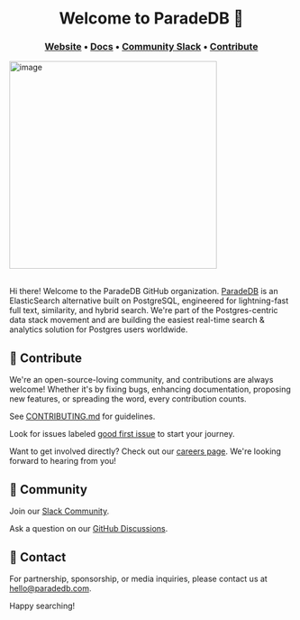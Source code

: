 <h1 align="center"> Welcome to ParadeDB 👋</h1> 

<h3 align="center">
	<a href="https://www.paradedb.com">Website</a>
	<span> &bull; </span>
	<a href="https://docs.paradedb.com/quickstart">Docs</a>
	<span> &bull; </span>
	<a href="https://join.slack.com/t/paradedbcommunity/shared_invite/zt-217mordsh-ielS6BiZf7VW3rqKBFgAlQ">Community Slack</a>
	<span> &bull; </span>
	<a href="https://github.com/paradedb/paradedb/blob/dev/CONTRIBUTING.md">Contribute</a>
</h3>

<img width="368px" alt="image" src="https://github.com/paradedb/paradedb/raw/dev/docs/logo/readme.svg">

</br>
</br>

Hi there! Welcome to the ParadeDB GitHub organization. [ParadeDB](https://paradedb.com) is an ElasticSearch alternative built on PostgreSQL, engineered for lightning-fast full text, similarity, and hybrid search. We're part of
the Postgres-centric data stack movement and are building the easiest real-time search & analytics solution for Postgres users worldwide.

## 🤝 Contribute

We're an open-source-loving community, and contributions are always welcome! Whether it's by fixing bugs, enhancing documentation, proposing new features, or spreading the word, every contribution counts.

See [CONTRIBUTING.md](https://github.com/paradedb/paradedb/blob/dev/CONTRIBUTING.md) for guidelines.

Look for issues labeled [good first issue](https://github.com/paradedb/paradedb/issues?q=is%3Aissue+is%3Aopen+label%3A%22good+first+issue%22) to start your journey.

Want to get involved directly? Check out our [careers page](https://paradedb.notion.site/ParadeDB-Job-Board-50b45af7a2834e22958b171ffa008e00?pvs=4). We're looking forward to hearing from you! 

## 💬 Community

Join our [Slack Community](https://join.slack.com/t/paradedbcommunity/shared_invite/zt-217mordsh-ielS6BiZf7VW3rqKBFgAlQ).

Ask a question on our [GitHub Discussions](https://github.com/orgs/paradedb/discussions).

## 💌 Contact

For partnership, sponsorship, or media inquiries, please contact us at [hello@paradedb.com](mailto:hello@paradedb.com).

Happy searching!
